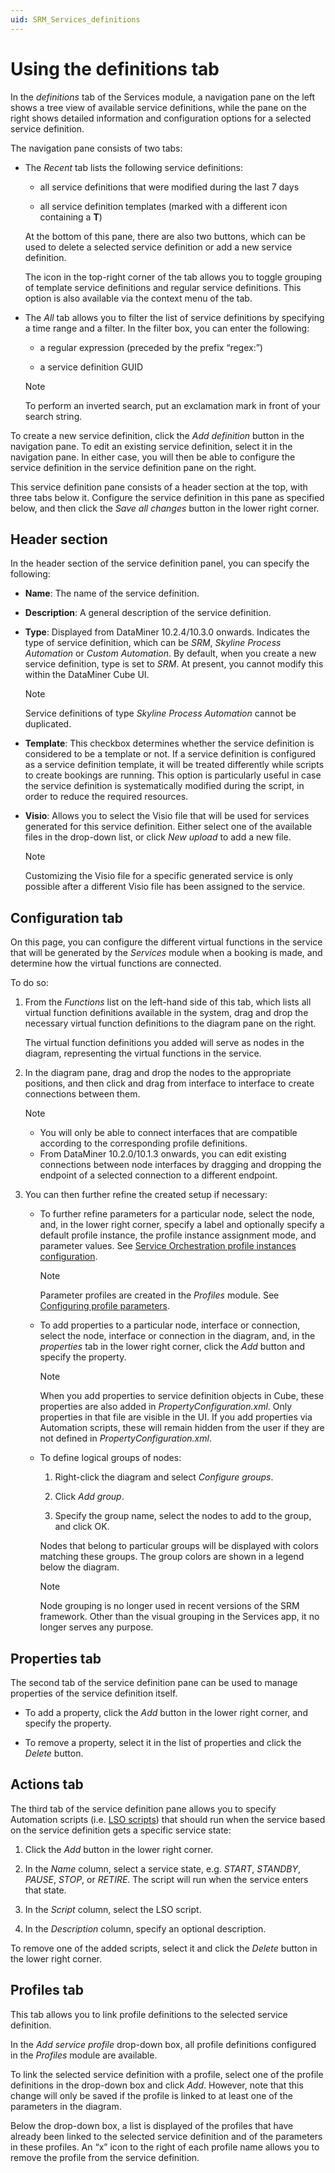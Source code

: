 ```yaml
---
uid: SRM_Services_definitions
---
```


# Using the definitions tab

In the *definitions* tab of the Services module, a navigation pane on the left shows a tree view of available service definitions, while the pane on the right shows detailed information and configuration options for a selected service definition.

The navigation pane consists of two tabs:

- The *Recent* tab lists the following service definitions:

  - all service definitions that were modified during the last 7 days

  - all service definition templates (marked with a different icon containing a **T**)

  At the bottom of this pane, there are also two buttons, which can be used to delete a selected service definition or add a new service definition.

  The icon in the top-right corner of the tab allows you to toggle grouping of template service definitions and regular service definitions. This option is also available via the context menu of the tab.

- The *All* tab allows you to filter the list of service definitions by specifying a time range and a filter. In the filter box, you can enter the following:

  - a regular expression (preceded by the prefix “regex:”)

  - a service definition GUID

  > [!NOTE]
  > To perform an inverted search, put an exclamation mark in front of your search string.

To create a new service definition, click the *Add definition* button in the navigation pane. To edit an existing service definition, select it in the navigation pane. In either case, you will then be able to configure the service definition in the service definition pane on the right.

This service definition pane consists of a header section at the top, with three tabs below it. Configure the service definition in this pane as specified below, and then click the *Save all changes* button in the lower right corner.

## Header section

In the header section of the service definition panel, you can specify the following:

- **Name**: The name of the service definition.

- **Description**: A general description of the service definition.

- **Type**: Displayed from DataMiner 10.2.4/10.3.0 onwards. Indicates the type of service definition, which can be *SRM*, *Skyline Process Automation* or *Custom Automation*. By default, when you create a new service definition, type is set to *SRM*. At present, you cannot modify this within the DataMiner Cube UI.

  > [!NOTE]
  > Service definitions of type *Skyline Process Automation* cannot be duplicated.

- **Template**: This checkbox determines whether the service definition is considered to be a template or not. If a service definition is configured as a service definition template, it will be treated differently while scripts to create bookings are running. This option is particularly useful in case the service definition is systematically modified during the script, in order to reduce the required resources.

- **Visio**: Allows you to select the Visio file that will be used for services generated for this service definition. Either select one of the available files in the drop-down list, or click *New upload* to add a new file.

  > [!NOTE]
  > Customizing the Visio file for a specific generated service is only possible after a different Visio file has been assigned to the service.

## Configuration tab

On this page, you can configure the different virtual functions in the service that will be generated by the *Services* module when a booking is made, and determine how the virtual functions are connected.

To do so:

1. From the *Functions* list on the left-hand side of this tab, which lists all virtual function definitions available in the system, drag and drop the necessary virtual function definitions to the diagram pane on the right.

   The virtual function definitions you added will serve as nodes in the diagram, representing the virtual functions in the service.

1. In the diagram pane, drag and drop the nodes to the appropriate positions, and then click and drag from interface to interface to create connections between them.

   > [!NOTE]
   >
   > - You will only be able to connect interfaces that are compatible according to the corresponding profile definitions. 
   > - From DataMiner 10.2.0/10.1.3 onwards, you can edit existing connections between node interfaces by dragging and dropping the endpoint of a selected connection to a different endpoint.

1. You can then further refine the created setup if necessary:

   - To further refine parameters for a particular node, select the node, and, in the lower right corner, specify a label and optionally specify a default profile instance, the profile instance assignment mode, and parameter values. See [Service Orchestration profile instances configuration](xref:Service_Orchestration_profile_instances).

     > [!NOTE]
     > Parameter profiles are created in the *Profiles* module. See [Configuring profile parameters](xref:Configuring_profile_parameters).

   - To add properties to a particular node, interface or connection, select the node, interface or connection in the diagram, and, in the *properties* tab in the lower right corner, click the *Add* button and specify the property.

     > [!NOTE]
     > When you add properties to service definition objects in Cube, these properties are also added in *PropertyConfiguration.xml*. Only properties in that file are visible in the UI. If you add properties via Automation scripts, these will remain hidden from the user if they are not defined in *PropertyConfiguration.xml*.

   - To define logical groups of nodes:

     1. Right-click the diagram and select *Configure groups*.

     1. Click *Add group*.

     1. Specify the group name, select the nodes to add to the group, and click OK.

     Nodes that belong to particular groups will be displayed with colors matching these groups. The group colors are shown in a legend below the diagram.

     > [!NOTE]
     > Node grouping is no longer used in recent versions of the SRM framework. Other than the visual grouping in the Services app, it no longer serves any purpose.

## Properties tab

The second tab of the service definition pane can be used to manage properties of the service definition itself.

- To add a property, click the *Add* button in the lower right corner, and specify the property.

- To remove a property, select it in the list of properties and click the *Delete* button.

## Actions tab

The third tab of the service definition pane allows you to specify Automation scripts (i.e. [LSO scripts](xref:srm_scripting#life-cycle-service-orchestration-lso-script)) that should run when the service based on the service definition gets a specific service state:

1. Click the *Add* button in the lower right corner.

1. In the *Name* column, select a service state, e.g. *START*, *STANDBY*, *PAUSE*, *STOP*, or *RETIRE*. The script will run when the service enters that state.

1. In the *Script* column, select the LSO script.

1. In the *Description* column, specify an optional description.

To remove one of the added scripts, select it and click the *Delete* button in the lower right corner.

## Profiles tab

This tab allows you to link profile definitions to the selected service definition.

In the *Add service profile* drop-down box, all profile definitions configured in the *Profiles* module are available.

To link the selected service definition with a profile, select one of the profile definitions in the drop-down box and click *Add*. However, note that this change will only be saved if the profile is linked to at least one of the parameters in the diagram.

Below the drop-down box, a list is displayed of the profiles that have already been linked to the selected service definition and of the parameters in these profiles. An “x” icon to the right of each profile name allows you to remove the profile from the service definition.
